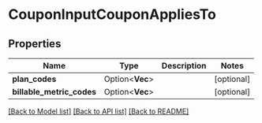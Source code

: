 # CouponInputCouponAppliesTo

## Properties

Name | Type | Description | Notes
------------ | ------------- | ------------- | -------------
**plan_codes** | Option<**Vec<String>**> |  | [optional]
**billable_metric_codes** | Option<**Vec<String>**> |  | [optional]

[[Back to Model list]](../README.md#documentation-for-models) [[Back to API list]](../README.md#documentation-for-api-endpoints) [[Back to README]](../README.md)


